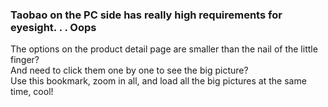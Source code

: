 ### Taobao on the PC side has really high requirements for eyesight. . . Oops

The options on the product detail page are smaller than the nail of the little finger?  
And need to click them one by one to see the big picture?  
Use this bookmark, zoom in all, and load all the big pictures at the same time, cool!
